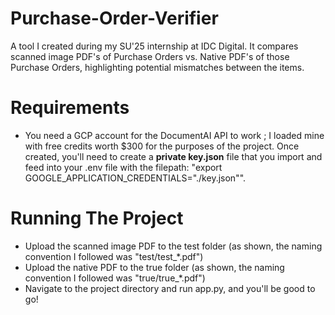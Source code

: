 # Purchase-Order-Verifier

A tool I created during my SU'25 internship at IDC Digital. It compares scanned image PDF's of Purchase Orders vs. Native PDF's of those Purchase Orders, highlighting potential mismatches between the items.

# Requirements

- You need a GCP account for the DocumentAI API to work ; I loaded mine with free credits worth $300 for the purposes of the project. Once created, you'll need to create a **private key.json** file that you import and feed into your .env file with the filepath: "export GOOGLE_APPLICATION_CREDENTIALS="./key.json"".

# Running The Project

- Upload the scanned image PDF to the test folder (as shown, the naming convention I followed was "test/test_*.pdf")
- Upload the native PDF to the true folder (as shown, the naming convention I followed was "true/true_*.pdf")
- Navigate to the project directory and run app.py, and you'll be good to go!